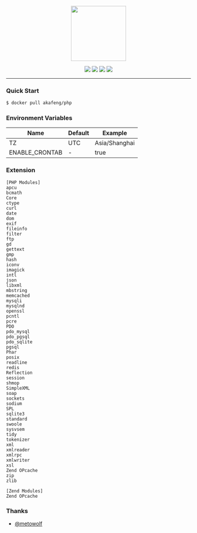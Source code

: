 <p align="center">
    <img src="https://www.php.net/images/logos/php-logo.svg" width="150" />
</p>

<p align="center">
    <img src="https://img.shields.io/docker/v/akafeng/php?sort=semver&style=flat-square" />
    <img src="https://img.shields.io/docker/pulls/akafeng/php?style=flat-square" />
    <img src="https://img.shields.io/microbadger/layers/akafeng/php?style=flat-square" />
    <img src="https://img.shields.io/docker/image-size/akafeng/php??sort=semver&style=flat-square" />
</p>

---

### Quick Start

```bash
$ docker pull akafeng/php
```

### Environment Variables

| Name | Default | Example |
| --- | ---- | ---- |
| TZ | UTC | Asia/Shanghai |
| ENABLE_CRONTAB | - | true |

### Extension

```
[PHP Modules]
apcu
bcmath
Core
ctype
curl
date
dom
exif
fileinfo
filter
ftp
gd
gettext
gmp
hash
iconv
imagick
intl
json
libxml
mbstring
memcached
mysqli
mysqlnd
openssl
pcntl
pcre
PDO
pdo_mysql
pdo_pgsql
pdo_sqlite
pgsql
Phar
posix
readline
redis
Reflection
session
shmop
SimpleXML
soap
sockets
sodium
SPL
sqlite3
standard
swoole
sysvsem
tidy
tokenizer
xml
xmlreader
xmlrpc
xmlwriter
xsl
Zend OPcache
zip
zlib

[Zend Modules]
Zend OPcache
```

### Thanks

- [@metowolf](http://github.com/metowolf)
